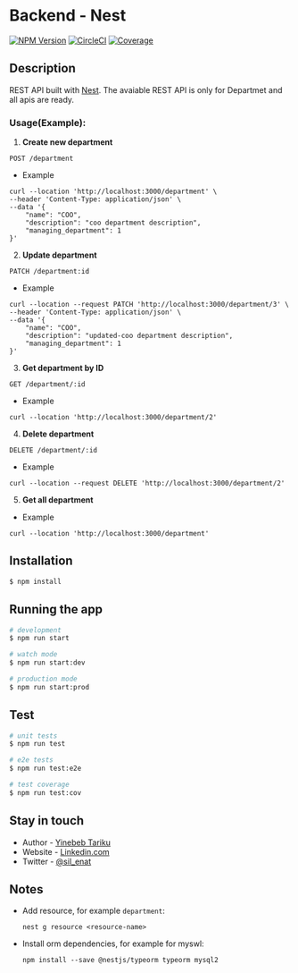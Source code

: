 # Backend - Nest
<a href="https://www.npmjs.com/~nestjscore" target="_blank"><img src="https://img.shields.io/npm/v/@nestjs/core.svg" alt="NPM Version" /></a>
<a href="https://circleci.com/gh/nestjs/nest" target="_blank"><img src="https://img.shields.io/circleci/build/github/nestjs/nest/master" alt="CircleCI" /></a>
<a href="https://coveralls.io/github/nestjs/nest?branch=master" target="_blank"><img src="https://coveralls.io/repos/github/nestjs/nest/badge.svg?branch=master#9" alt="Coverage" /></a>
 
  
## Description

REST API built with [Nest](https://github.com/nestjs/nest). The avaiable REST API is only for Departmet and all apis are ready.

### Usage(Example):

1. **Create new department**

```curl
POST /department
```
- Example

```curl
curl --location 'http://localhost:3000/department' \
--header 'Content-Type: application/json' \
--data '{
    "name": "COO",
    "description": "coo department description",
    "managing_department": 1
}'
```

2. **Update department**

```curl
PATCH /department:id
```

- Example

```curl
curl --location --request PATCH 'http://localhost:3000/department/3' \
--header 'Content-Type: application/json' \
--data '{
    "name": "COO",
    "description": "updated-coo department description",
    "managing_department": 1
}'
```

3. **Get department by ID**

```curl
GET /department/:id
```

- Example

```curl
curl --location 'http://localhost:3000/department/2'
```

4. **Delete department**

```curl 
DELETE /department/:id
```

- Example
```curl
curl --location --request DELETE 'http://localhost:3000/department/2'
```

5. **Get all department**

- Example

```curl
curl --location 'http://localhost:3000/department'
```

## Installation

```bash
$ npm install
```

## Running the app

```bash
# development
$ npm run start

# watch mode
$ npm run start:dev

# production mode
$ npm run start:prod
```

## Test

```bash
# unit tests
$ npm run test

# e2e tests
$ npm run test:e2e

# test coverage
$ npm run test:cov
```

## Stay in touch

- Author - [Yinebeb Tariku](mailto:yintar5@gmail.com)
- Website - [Linkedin.com](https://linkedin.com/in/yinebeb-tariku)
- Twitter - [@sil_enat](https://twitter.com/sil_enat)


## Notes
- Add resource, for example `department`:  

  `nest g resource <resource-name>`

- Install orm dependencies, for example for myswl:

  `npm install --save @nestjs/typeorm typeorm mysql2` 